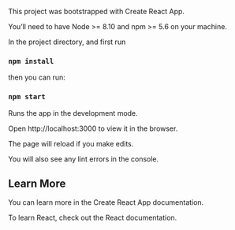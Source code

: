 This project was bootstrapped with Create React App.

You’ll need to have Node >= 8.10 and npm >= 5.6 on your machine. 

In the project directory, and first run

### `npm install` 

then you can run:

### `npm start`

Runs the app in the development mode.<br  />

Open http://localhost:3000 to view it in the browser.

The page will reload if you make edits.<br  />

You will also see any lint errors in the console.

## Learn More

You can learn more in the Create React App documentation.

To learn React, check out the React documentation.
